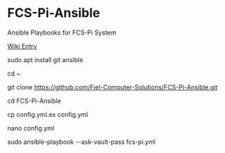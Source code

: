 # FCS-Pi-Ansible
Ansible Playbooks for FCS-Pi System

[Wiki Entry](https://wiki.fiel.solutions/doku.php?id=fcs-pi)


  sudo apt install git ansible

  cd ~
  
  git clone https://github.com/Fiel-Computer-Solutions/FCS-Pi-Ansible.git
  
  cd FCS-Pi-Ansible
  
  cp config.yml.ex config.yml
  
  nano config.yml

  sudo ansible-playbook --ask-vault-pass fcs-pi.yml
